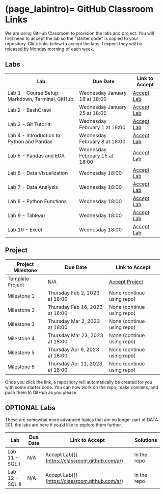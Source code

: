 (page_labintro)=
GitHub Classroom Links
=======================

<head>
	<base target="_blank">
</head>

We are using GitHub Classroom to provision the labs and project. 
You will first need to accept the lab so the "starter code" is copied to your repository.
Click links below to accept the labs, I expect they will be released by Monday morning of each week.

## Labs
| Lab                                             | Due Date                       | Link to Accept                                        |
|-------------------------------------------------|--------------------------------|-------------------------------------------------------|
| Lab 1 - Course Setup Markdown, Terminal, GitHub | Wednesday January 18 at 18:00  | [Accept Lab](https://classroom.github.com/a/amfaKryg) |
| Lab 2 - BashCrawl                               | Wednesday January 25 at 18:00  | [Accept Lab](https://classroom.github.com/a/SGFLdZMJ) |
| Lab 3 - Git Tutorial                            | Wednesday February 1 at 18:00  | [Accept Lab](https://classroom.github.com/a/QTaCSeBU) |
| Lab 4 - Introduction to Python and Pandas       | Wednesday February 8 at 18:00  | [Accept Lab](https://classroom.github.com/a/onCqNvws) |
| Lab 5 - Pandas and EDA                          | Wednesday February 15 at 18:00 | [Accept Lab](https://classroom.github.com/a/J-K3ycb9) |
| Lab 6 - Data Visualization                      | Wednesday 18:00                | [Accept Lab]()                                        |
| Lab 7 - Data Analysis                           | Wednesday 18:00                | [Accept Lab]()                                        |
| Lab 8 - Python Functions                        | Wednesday 18:00                | [Accept Lab]()                                        |
| Lab 9 - Tableau                                 | Wednesday 18:00                | [Accept Lab]()                                        |
| Lab 10 - Excel                                  | Wednesday 18:00                | [Accept Lab]()                                        |


<!-- 

| Lab                                             | Due Date                      | Link to Accept                                        |
|-------------------------------------------------|-------------------------------|-------------------------------------------------------|
| Lab 1 - Course Setup Markdown, Terminal, GitHub | Wednesday January 18 at 18:00 | [Accept Lab](https://classroom.github.com/a/amfaKryg) |
| Lab 2 - BashCrawl                               | Wednesday January 25 at 18:00 | [Accept Lab](https://classroom.github.com/a/SGFLdZMJ) |
| Lab 3 - Git Tutorial                            | Wednesday February 1 at 18:00 | [Accept Lab](https://classroom.github.com/a/QTaCSeBU) |
| Lab 4 - Introduction to Python                  | Wednesday 18:00               | [Accept Lab]()                                        |
| Lab 5 - Pandas, numpy, and random               | Wednesday 18:00               | [Accept Lab]()                                        |
| Lab 6 - Python Functions                        | Wednesday 18:00               | [Accept Lab]()                                        |
| Lab 7 - Data Analysis                           | Wednesday 18:00               | [Accept Lab]()                                        |
| Lab 8 - Data Visualization                      | Wednesday 18:00               | [Accept Lab]()                                        |
| Lab 9 - Tableau                                 | Wednesday 18:00               | [Accept Lab]()                                        |
| Lab 10 - Excel                                  | Wednesday 18:00               | [Accept Lab]()                                        |
-->

## Project

| Project Milestone | Due Date                       | Link to Accept                                            |
|-------------------|--------------------------------|-----------------------------------------------------------|
| Template Project  | N/A                            | [Accept Project](https://classroom.github.com/a/3nOK_tgT) |
| Milestone 1       | Thursday Feb 2, 2023 at 18:00  | None (continue using repo)                                |
| Milestone 2       | Thursday Feb 16, 2023 at 18:00 | None (continue using repo)                                |
| Milestone 3       | Thursday Mar 2, 2023 at 18:00  | None (continue using repo)                                |
| Milestone 4       | Thursday Mar 23, 2023 at 18:00 | None (continue using repo)                                |
| Milestone 5       | Thursday Apr 6, 2023 at 18:00  | None (continue using repo)                                |
| Milestone 6       | Thursday Apr 11, 2023 at 18:00 | None (continue using repo)                                |

Once you click the link, a repository will automatically be created for you with some starter code.
You can now work on the repo, make commits, and push them to GitHub as you please. 

## OPTIONAL Labs

These are somewhat more advanced topics that are no longer part of DATA 301, the labs are here if you'd like to explore them further.

| Lab             | Due Date | Link to Accept                                 | Solutions   |
|-----------------|----------|------------------------------------------------|-------------|
| Lab 11 - SQL I  | N/A      | Accept Lab[]](https://classroom.github.com/a/) | In the repo |
| Lab 12 - SQL II | N/A      | Accept Lab[]](https://classroom.github.com/a/) | In the repo |
